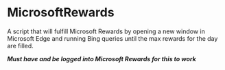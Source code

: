 # MicrosoftRewards
A script that will fulfill Microsoft Rewards by opening a new window in Microsoft Edge and running Bing queries until the max rewards for the day are filled.

***Must have and be logged into Microsoft Rewards for this to work***
